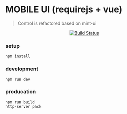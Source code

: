 # MOBILE UI (requirejs + vue)
> Control is refactored based on mint-ui

<p style="text-align:center;">
  <a href="https://travis-ci.org/heruiwoniou/vue-requirejs-mobile-ui">
    <img src="https://travis-ci.org/heruiwoniou/vue-requirejs-mobile-ui.svg?branch=master" alt="Build Status" />
  </a>
</p>

### setup
```
npm install
```

### development
```
npm run dev
```

### producation

```
npm run build 
http-server pack
```
